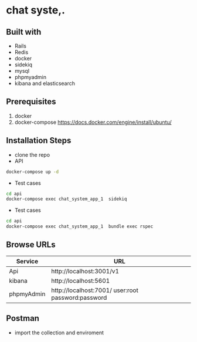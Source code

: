 # chat syste,.
## Built with
- Rails
- Redis 
- docker
- sidekiq
- mysql
- phpmyadmin
- kibana and elasticsearch




## Prerequisites
  1. docker
  2. docker-compose https://docs.docker.com/engine/install/ubuntu/
## Installation Steps
- clone the repo
- API
 ```sh
docker-compose up -d
```
- Test cases 
```sh
cd api
docker-compose exec chat_system_app_1  sidekiq
```

- Test cases 
```sh
cd api
docker-compose exec chat_system_app_1  bundle exec rspec
```
## Browse URLs
| Service | URL |
| ------ | ------ |
| Api | http://localhost:3001/v1 |
| kibana | http://localhost:5601 |
| phpmyAdmin | http://localhost:7001/ user:root password:password |

## Postman
- import the collection and enviroment




